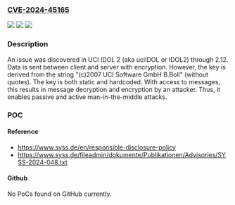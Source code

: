 ### [CVE-2024-45165](https://cve.mitre.org/cgi-bin/cvename.cgi?name=CVE-2024-45165)
![](https://img.shields.io/static/v1?label=Product&message=n%2Fa&color=blue)
![](https://img.shields.io/static/v1?label=Version&message=n%2Fa%20&color=brightgreen)
![](https://img.shields.io/static/v1?label=Vulnerability&message=n%2Fa&color=brightgreen)

### Description

An issue was discovered in UCI IDOL 2 (aka uciIDOL or IDOL2) through 2.12. Data is sent between client and server with encryption. However, the key is derived from the string "(c)2007 UCI Software GmbH B.Boll" (without quotes). The key is both static and hardcoded. With access to messages, this results in message decryption and encryption by an attacker. Thus, it enables passive and active man-in-the-middle attacks.

### POC

#### Reference
- https://www.syss.de/en/responsible-disclosure-policy
- https://www.syss.de/fileadmin/dokumente/Publikationen/Advisories/SYSS-2024-048.txt

#### Github
No PoCs found on GitHub currently.

